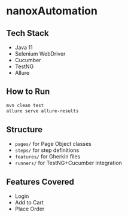 # nanoxAutomation

## Tech Stack
- Java 11
- Selenium WebDriver
- Cucumber
- TestNG
- Allure

## How to Run
```bash
mvn clean test
allure serve allure-results
```

## Structure
- `pages/` for Page Object classes
- `steps/` for step definitions
- `features/` for Gherkin files
- `runners/` for TestNG+Cucumber integration

## Features Covered
- Login
- Add to Cart
- Place Order
